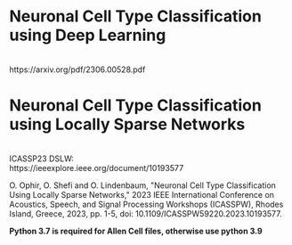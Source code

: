 # Neuronal Cell Type Classification using Deep Learning 
<br/>
https://arxiv.org/pdf/2306.00528.pdf
<br/>

# Neuronal Cell Type Classification using Locally Sparse Networks
<br/> 
ICASSP23 DSLW: <br/> 
https://ieeexplore.ieee.org/document/10193577

O. Ophir, O. Shefi and O. Lindenbaum, "Neuronal Cell Type Classification Using Locally Sparse Networks," 2023 IEEE International Conference on Acoustics, Speech, and Signal Processing Workshops (ICASSPW), Rhodes Island, Greece, 2023, pp. 1-5, doi: 10.1109/ICASSPW59220.2023.10193577.


**Python 3.7 is required for Allen Cell files, otherwise use python 3.9**
